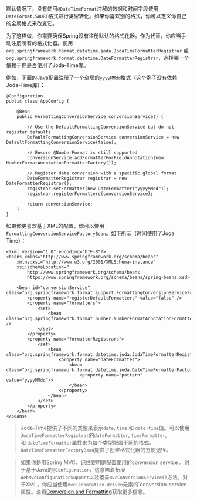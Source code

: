 默认情况下，没有使用`@DateTimeFormat`注解的数据和时间字段使用`DateFormat.SHORT`格式进行类型转化。如果你喜欢别的格式，你可以定义你自己的全局格式来改变它。

为了这样做，你需要确保Spring没有注册默认的格式化器。作为代替，你应当手动注册所有的格式化器。使用`org.springframework.format.datetime.joda.JodaTimeFormatterRegistrar` 或`org.springframework.format.datetime.DateFormatterRegistrar`，选择哪一个依赖于你是否使用了Joda-Time库。

例如，下面的Java配置注册了一个全局的`yyyyMMdd`格式（这个例子没有依赖Joda-Time库）：

```
@Configuration
public class AppConfig {

    @Bean
    public FormattingConversionService conversionService() {

        // Use the DefaultFormattingConversionService but do not register defaults
        DefaultFormattingConversionService conversionService = new DefaultFormattingConversionService(false);

        // Ensure @NumberFormat is still supported
        conversionService.addFormatterForFieldAnnotation(new NumberFormatAnnotationFormatterFactory());

        // Register date conversion with a specific global format
        DateFormatterRegistrar registrar = new DateFormatterRegistrar();
        registrar.setFormatter(new DateFormatter("yyyyMMdd"));
        registrar.registerFormatters(conversionService);

        return conversionService;
    }
}
```

如果你更喜欢基于XML的配置，你可以使用`FormattingConversionServiceFactoryBean`。如下所示（时间使用了Joda Time）：

```
<?xml version="1.0" encoding="UTF-8"?>
<beans xmlns="http://www.springframework.org/schema/beans"
    xmlns:xsi="http://www.w3.org/2001/XMLSchema-instance"
    xsi:schemaLocation="
        http://www.springframework.org/schema/beans
        https://www.springframework.org/schema/beans/spring-beans.xsd>

    <bean id="conversionService" class="org.springframework.format.support.FormattingConversionServiceFactoryBean">
        <property name="registerDefaultFormatters" value="false" />
        <property name="formatters">
            <set>
                <bean class="org.springframework.format.number.NumberFormatAnnotationFormatterFactory" />
            </set>
        </property>
        <property name="formatterRegistrars">
            <set>
                <bean class="org.springframework.format.datetime.joda.JodaTimeFormatterRegistrar">
                    <property name="dateFormatter">
                        <bean class="org.springframework.format.datetime.joda.DateTimeFormatterFactoryBean">
                            <property name="pattern" value="yyyyMMdd"/>
                        </bean>
                    </property>
                </bean>
            </set>
        </property>
    </bean>
</beans>
```

> Joda-Time提供了不同的类型来表示`date`, `time` 和 `date-time`值。可以使用`JodaTimeFormatterRegistrar`的`dateFormatter`, `timeFormatter`, 和 `dateTimeFormatter`属性来为每个类型配置不同的格式。`DateTimeFormatterFactoryBean`提供了创建格式化器的方便途径。

> 如果你是用Spring MVC，记住要明确配置使用的conversion service 。对于基于Java的`@Configuration`，这意味着拓展`WebMvcConfigurationSupport`以及覆盖`mvcConversionService()`方法。对于XML，你应当使用`mvc:annotation-driven`元素的`conversion-service属性。查看[Conversion and Formatting](https://docs.spring.io/spring/docs/current/spring-framework-reference/web.html#mvc-config-conversion)获取更多信息。
